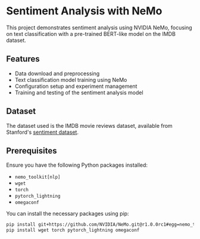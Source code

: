# Sentiment Analysis with NeMo

This project demonstrates sentiment analysis using NVIDIA NeMo, focusing on text classification with a pre-trained BERT-like model on the IMDB dataset.

## Features

- Data download and preprocessing
- Text classification model training using NeMo
- Configuration setup and experiment management
- Training and testing of the sentiment analysis model

## Dataset

The dataset used is the IMDB movie reviews dataset, available from Stanford's [sentiment dataset](https://ai.stanford.edu/~amaas/data/sentiment/aclImdb_v1.tar.gz).

## Prerequisites

Ensure you have the following Python packages installed:

- `nemo_toolkit[nlp]`
- `wget`
- `torch`
- `pytorch_lightning`
- `omegaconf`

You can install the necessary packages using pip:

```bash
pip install git+https://github.com/NVIDIA/NeMo.git@r1.0.0rc1#egg=nemo_toolkit[nlp]
pip install wget torch pytorch_lightning omegaconf
